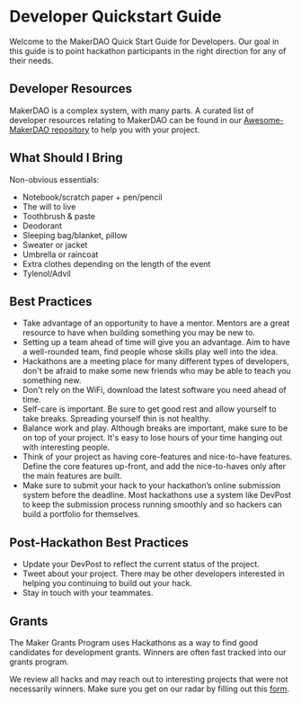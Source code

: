 # Developer Quickstart Guide

Welcome to the MakerDAO Quick Start Guide for Developers. Our goal in this guide is to point hackathon participants in the right direction for any of their needs.

## Developer Resources

MakerDAO is a complex system, with many parts. A curated list of developer resources relating to MakerDAO can be found in our [Awesome-MakerDAO repository](https://github.com/makerdao/awesome-makerdao/blob/master/README.md#developer-resources) to help you with your project.

## What Should I Bring

Non-obvious essentials:

* Notebook/scratch paper + pen/pencil
* The will to live
* Toothbrush & paste
* Deodorant
* Sleeping bag/blanket, pillow
* Sweater or jacket
* Umbrella or raincoat
* Extra clothes depending on the length of the event
* Tylenol/Advil

## Best Practices

* Take advantage of an opportunity to have a mentor. Mentors are a great resource to have when building something you may be new to.
* Setting up a team ahead of time will give you an advantage. Aim to have a well-rounded team, find people whose skills play well into the idea.
* Hackathons are a meeting place for many different types of developers, don't be afraid to make some new friends who may be able to teach you something new.
* Don't rely on the WiFi, download the latest software you need ahead of time.
* Self-care is important. Be sure to get good rest and allow yourself to take breaks. Spreading yourself thin is not healthy.
* Balance work and play. Although breaks are important, make sure to be on top of your project. It's easy to lose hours of your time hanging out with interesting people.
* Think of your project as having core-features and nice-to-have features. Define the core features up-front, and add the nice-to-haves only after the main features are built.
* Make sure to submit your hack to your hackathon’s online submission system before the deadline. Most hackathons use a system like DevPost to keep the submission process running smoothly and so hackers can build a portfolio for themselves.

## Post-Hackathon Best Practices

* Update your DevPost to reflect the current status of the project.
* Tweet about your project. There may be other developers interested in helping you continuing to build out your hack.
* Stay in touch with your teammates.

## Grants

The Maker Grants Program uses Hackathons as a way to find good candidates for development grants. Winners are often fast tracked into our grants program.

We review all hacks and may reach out to interesting projects that were not necessarily winners. Make sure you get on our radar by filling out this [form](https://airtable.com/shrmEMdxtYDUKtEkU).

